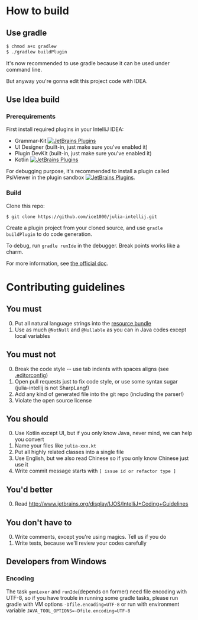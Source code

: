 # How to build

## Use gradle

```bash
$ chmod a+x gradlew
$ ./gradlew buildPlugin
```

It's now recommended to use gradle because it can be used under command line.

But anyway you're gonna edit this project code with IDEA.

## Use Idea build

### Prerequirements

First install required plugins in your IntelliJ IDEA:

+ Grammar-Kit [![JetBrains Plugins](https://img.shields.io/jetbrains/plugin/v/6606-grammar-kit.svg)](https://plugins.jetbrains.com/plugin/6606-grammar-kit)
+ UI Designer (built-in, just make sure you've enabled it)
+ Plugin DevKit (built-in, just make sure you've enabled it)
+ Kotlin [![JetBrains Plugins](https://img.shields.io/jetbrains/plugin/v/6954-kotlin.svg)](https://plugins.jetbrains.com/plugin/6954-kotlin)

For debugging purpose, it's recommended to install a plugin called PsiViewer in the plugin sandbox [![JetBrains Plugins](https://plugins.jetbrains.com/plugin/227-psiviewer)](https://plugins.jetbrains.com/plugin/227-psiviewer).

### Build

Clone this repo:

```shell
$ git clone https://github.com/ice1000/julia-intellij.git
```

Create a plugin project from your cloned source, and use `gradle buildPlugin` to do code generation.

To debug, run `gradle runIde` in the debugger. Break points works like a charm.

For more information, see [the official doc](http://www.jetbrains.org/intellij/sdk/docs/basics.html).

# Contributing guidelines

## You must

0. Put all natural language strings into the [resource bundle](res/org/ice1000/julia/lang/julia-bundle.properties)
0. Use as much `@NotNull` and `@Nullable` as you can in Java codes except local variables

## You must not

0. Break the code style -- use tab indents with spaces aligns (see [.editorconfig](.editorconfig))
0. Open pull requests just to fix code style, or use some syntax sugar (julia-intellij is not SharpLang!)
0. Add any kind of generated file into the git repo (including the parser!)
0. Violate the open source license

## You should

0. Use Kotlin except UI, but if you only know Java, never mind, we can help you convert
0. Name your files like `julia-xxx.kt`
0. Put all highly related classes into a single file
0. Use English, but we also read Chinese so if you only know Chinese just use it
0. Write commit message starts with `[ issue id or refactor type ]`

## You'd better

0. Read http://www.jetbrains.org/display/IJOS/IntelliJ+Coding+Guidelines

## You don't have to

0. Write comments, except you're using magics. Tell us if you do
0. Write tests, because we'll review your codes carefully

## Developers from Windows

### Encoding

The task `genLexer` and `runIde`(depends on former) need file encoding with UTF-8, so if you have trouble in 
running some gradle tasks, please run gradle with VM options `-Dfile.encoding=UTF-8` or run with environment variable `JAVA_TOOL_OPTIONS=-Dfile.encoding=UTF-8`
